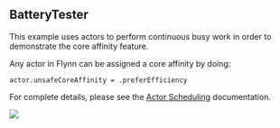 ## BatteryTester

This example uses actors to perform continuous busy work in order to demonstrate the core affinity feature.

Any actor in Flynn can be assigned a core affinity by doing:

```actor.unsafeCoreAffinity = .preferEfficiency```

For complete details, please see the [Actor Scheduling](../docs/SCHEDULING.md) documentation.


![](meta/screenshot.png)
